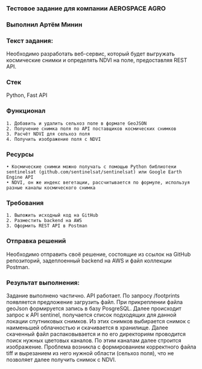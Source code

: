 ### Тестовое задание для компании AEROSPACE AGRO
### Выполнил Артём Минин

### Текст задания:
Необходимо разработать веб-сервис, который будет выгружать космические снимки и определять NDVI на поле, предоставляя REST API.
### Стек
Python, Fast API
### Функционал
    1. Добавить и удалить сельхоз поле в формате GeoJSON
    2. Получение снимка поля по API поставщиков космических снимков
    3. Расчёт NDVI для сельхоз поля
    4. Получить изображение поля с NDVI
### Ресурсы
    • Космические снимки можно получать с помощью Python библиотеки sentinelsat (github.com/sentinelsat/sentinelsat) или Google Earth Engine API
    • NDVI, он же индекс вегетации, рассчитывается по формуле, используя разные каналы космического снимка
### Требования
    1. Выложить исходный код на GitHub
    2. Разместить backend на AWS
    3. Оформить REST API в Postman
### Отправка решений
Необходимо отправить своё решение, состоящие из ссылок на GitHub репозиторий, задеплоенный backend на AWS и файл коллекции Postman.

### Результат выполнения:
Задание выполнено частично. API работает. По запросу /footprints появляется предложение загрузить файл.
При прикреплении файла geoJson формируется запись в базу PosgreSQL.
Далее происходит запрос к API sentinel, получается список подходящих для данной локации спутниковых снимков.
Из этих снимков выбирается снимок с наименьшей облачностью и скачивается в хранилище.
Далее скаченный файл распаковывается и по его директориям проводится поиск нужных цветовых каналов.
По этим каналам далее строится изображение.
Проблема возникла с формированием корректного файла tiff и вырезанием из него нужной области (сельхоз поля),
что не позволяет далее получить снимок с NDVI.